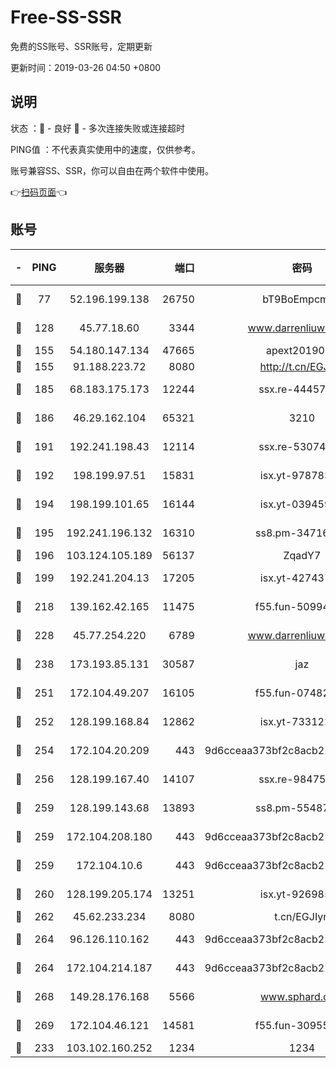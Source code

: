 # Free-SS-SSR

免费的SS账号、SSR账号，定期更新

更新时间：2019-03-26 04:50 +0800

## 说明

状态     ：🙂 - 良好 🙁 - 多次连接失败或连接超时

PING值   ：不代表真实使用中的速度，仅供参考。

账号兼容SS、SSR，你可以自由在两个软件中使用。

👉[扫码页面](https://liesauer.github.io/Free-SS-SSR/)👈

## 账号

|-|PING|服务器|端口|密码|加密方式|区域|
|:----:|:----:|:-----:|-----:|:----:|:----:|:----:|
|🙂|77|52.196.199.138|26750|bT9BoEmpcmP7|aes-256-cfb|JP|
|🙂|128|45.77.18.60|3344|www.darrenliuwei.com|aes-256-cfb|JP|
|🙂|155|54.180.147.134|47665|apext2019001|chacha20|KR|
|🙂|155|91.188.223.72|8080|http://t.cn/EGJIyrl|rc4-md5|RU|
|🙂|185|68.183.175.173|12244|ssx.re-44457253|aes-256-cfb|US|
|🙂|186|46.29.162.104|65321|3210|aes-256-ctr|RU|
|🙂|191|192.241.198.43|12114|ssx.re-53074650|aes-256-cfb|US|
|🙂|192|198.199.97.51|15831|isx.yt-97878355|aes-256-cfb|US|
|🙂|194|198.199.101.65|16144|isx.yt-03945929|aes-256-cfb|US|
|🙂|195|192.241.196.132|16310|ss8.pm-34716265|aes-256-cfb|US|
|🙂|196|103.124.105.189|56137|ZqadY7|chacha20|CN|
|🙂|199|192.241.204.13|17205|isx.yt-42743727|aes-256-cfb|US|
|🙂|218|139.162.42.165|11475|f55.fun-50994506|aes-256-cfb|SG|
|🙂|228|45.77.254.220|6789|www.darrenliuwei.com|aes-256-cfb|SG|
|🙂|238|173.193.85.131|30587|jaz|aes-256-cfb|US|
|🙂|251|172.104.49.207|16105|f55.fun-07482926|aes-256-cfb|SG|
|🙂|252|128.199.168.84|12862|isx.yt-73312221|aes-256-cfb|SG|
|🙂|254|172.104.20.209|443|9d6cceaa373bf2c8acb22e60b6a58be6|aes-256-cfb|US|
|🙂|256|128.199.167.40|14107|ssx.re-98475570|aes-256-cfb|SG|
|🙂|259|128.199.143.68|13893|ss8.pm-55487528|aes-256-cfb|SG|
|🙂|259|172.104.208.180|443|9d6cceaa373bf2c8acb22e60b6a58be6|aes-256-cfb|US|
|🙂|259|172.104.10.6|443|9d6cceaa373bf2c8acb22e60b6a58be6|aes-256-cfb|US|
|🙂|260|128.199.205.174|13251|isx.yt-92698565|aes-256-cfb|SG|
|🙂|262|45.62.233.234|8080|t.cn/EGJIyrl|rc4-md5|CA|
|🙂|264|96.126.110.162|443|9d6cceaa373bf2c8acb22e60b6a58be6|aes-256-cfb|US|
|🙂|264|172.104.214.187|443|9d6cceaa373bf2c8acb22e60b6a58be6|aes-256-cfb|US|
|🙂|268|149.28.176.168|5566|www.sphard.com|aes-256-cfb|AU|
|🙂|269|172.104.46.121|14581|f55.fun-30955326|aes-256-cfb|SG|
|🙂|233|103.102.160.252|1234|1234|rc4-md5|JP|
